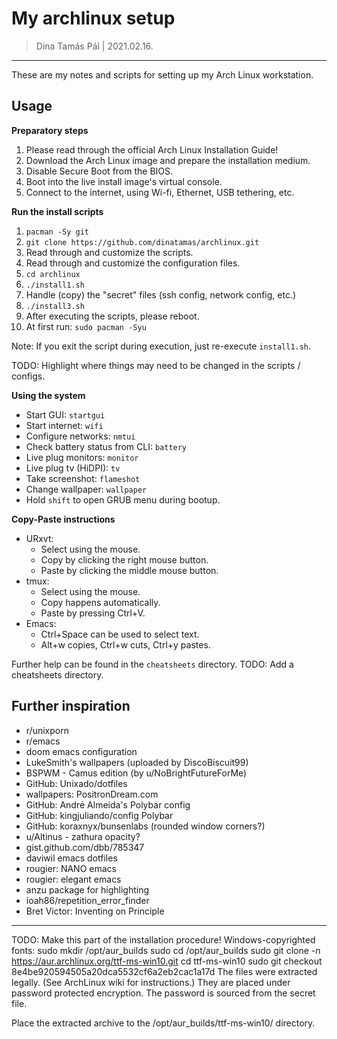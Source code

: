# My archlinux setup

> Dina Tamás Pál | 2021.02.16.

------------------------------

These are my notes and scripts for setting up my Arch Linux workstation.

## Usage

__Preparatory steps__
1. Please read through the official Arch Linux Installation Guide!
1. Download the Arch Linux image and prepare the installation medium.
1. Disable Secure Boot from the BIOS.
1. Boot into the live install image's virtual console.
1. Connect to the internet, using Wi-fi, Ethernet, USB tethering, etc.

__Run the install scripts__
1. `pacman -Sy git`
1. `git clone https://github.com/dinatamas/archlinux.git`
1. Read through and customize the scripts.
1. Read through and customize the configuration files.
1. `cd archlinux`
1. `./install1.sh`
1. Handle (copy) the "secret" files (ssh config, network config, etc.)
1. `./install3.sh`
1. After executing the scripts, please reboot.
1. At first run: `sudo pacman -Syu`

Note: If you exit the script during execution, just re-execute `install1.sh`.

TODO: Highlight where things may need to be changed in the scripts / configs.

__Using the system__
* Start GUI: `startgui`
* Start internet: `wifi`
* Configure networks: `nmtui`
* Check battery status from CLI: `battery`
* Live plug monitors: `monitor`
* Live plug tv (HiDPI): `tv`
* Take screenshot: `flameshot`
* Change wallpaper: `wallpaper`
* Hold `shift` to open GRUB menu during bootup.

__Copy-Paste instructions__
* URxvt:
    * Select using the mouse.
    * Copy by clicking the right mouse button.
    * Paste by clicking the middle mouse button.
* tmux:
    * Select using the mouse.
    * Copy happens automatically.
    * Paste by pressing Ctrl+V.
* Emacs:
    * Ctrl+Space can be used to select text.
    * Alt+w copies, Ctrl+w cuts, Ctrl+y pastes.

Further help can be found in the `cheatsheets` directory.
TODO: Add a cheatsheets directory.

## Further inspiration

* r/unixporn
* r/emacs
* doom emacs configuration
* LukeSmith's wallpapers (uploaded by DiscoBiscuit99)
* BSPWM - Camus edition (by u/NoBrightFutureForMe)
* GitHub: Unixado/dotfiles
* wallpapers: PositronDream.com
* GitHub: André Almeida's Polybar config
* GitHub: kingjuliando/config Polybar
* GitHub: koraxnyx/bunsenlabs (rounded window corners?)
* u/Altinus - zathura opacity?
* gist.github.com/dbb/785347
* daviwil emacs dotfiles
* rougier: NANO emacs
* rougier: elegant emacs
* anzu package for highlighting
* ioah86/repetition_error_finder
* Bret Victor: Inventing on Principle

------------------------------

TODO: Make this part of the installation procedure!
Windows-copyrighted fonts:
sudo mkdir /opt/aur_builds
sudo cd /opt/aur_builds
sudo git clone -n https://aur.archlinux.org/ttf-ms-win10.git
cd ttf-ms-win10
sudo git checkout 8e4be920594505a20dca5532cf6a2eb2cac1a17d
The files were extracted legally. (See ArchLinux wiki for instructions.)
They are placed under password protected encryption.
The password is sourced from the secret file.

Place the extracted archive to the /opt/aur_builds/ttf-ms-win10/ directory.
